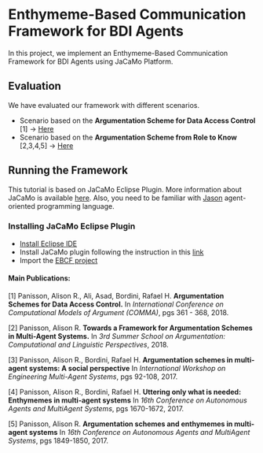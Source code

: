 # Enthymeme-Based Communication Framework for BDI Agents

In this project, we implement an Enthymeme-Based Communication Framework for BDI Agents using JaCaMo Platform. 

## Evaluation

We have evaluated our framework with different scenarios.
* Scenario based on the **Argumentation Scheme for Data Access Control** [1] -> [Here](https://github.com/AlisonPanisson/EBCF/blob/master/Scenario_DAC.md)
* Scenario based on the **Argumentation Scheme from Role to Know** [2,3,4,5] -> [Here](https://github.com/AlisonPanisson/EBCF/blob/master/Scenario_RK.md)


## Running the Framework

This tutorial is based on JaCaMo Eclipse Plugin. More information about JaCaMo is available [here](http://jacamo.sourceforge.net/).
Also, you need to be familiar with [Jason](http://jason.sourceforge.net/wp/) agent-oriented programming language.

### Installing JaCaMo Eclipse Plugin
- [Install Eclipse IDE](https://www.eclipse.org/downloads/)
- Install JaCaMo plugin following the instruction in this [link](http://jacamo.sourceforge.net/eclipseplugin/tutorial/)
- Import the [EBCF project](https://github.com/AlisonPanisson/EBCF/tree/master/EBCF_Jason)

#### **Main Publications:**

[1] Panisson, Alison R., Ali, Asad, Bordini, Rafael H. 
**Argumentation Schemes for Data Access Control.** 
In *International Conference on Computational Models of Argument (COMMA)*, pgs 361 - 368, 2018.

[2] Panisson, Alison R. 
**Towards a Framework for Argumentation Schemes in Multi-Agent Systems.** 
In *3rd Summer School on Argumentation: Computational and Linguistic Perspectives*, 2018.

[3] Panisson, Alison R., Bordini, Rafael H. 
**Argumentation schemes in multi-agent systems: A social perspective**
In *International Workshop on Engineering Multi-Agent Systems*, pgs 92-108, 2017.

[4] Panisson, Alison R., Bordini, Rafael H. 
**Uttering only what is needed: Enthymemes in multi-agent systems**
In *16th Conference on Autonomous Agents and MultiAgent Systems*, pgs 1670-1672, 2017.

[5] Panisson, Alison R. 
**Argumentation schemes and enthymemes in multi-agent systems**
In *16th Conference on Autonomous Agents and MultiAgent Systems*, pgs 1849-1850, 2017.
